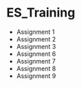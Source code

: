 # ES_Training
 - Assignment 1
 - Assignment 2
 - Assignment 3
 - Assignment 6
 - Assignment 7
 - Assignment 8
 - Assignment 9
